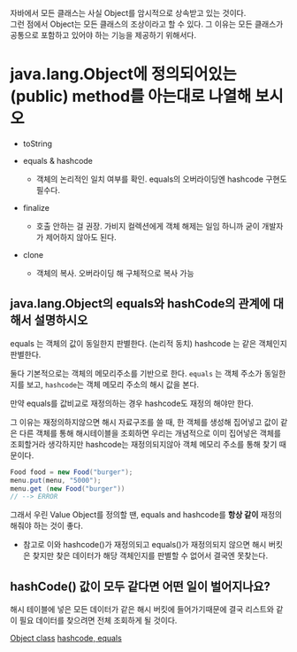 자바에서 모든 클래스는 사실 Object를 암시적으로 상속받고 있는 것이다.  
그런 점에서 Object는 모든 클래스의 조상이라고 할 수 있다. 그 이유는 모든 클래스가 공통으로 포함하고 있어야 하는 기능을 제공하기 위해서다.  

# java.lang.Object에 정의되어있는 (public) method를 아는대로 나열해 보시오
 
 - toString
 - equals & hashcode
     - 객체의 논리적인 일치 여부를 확인. equals의 오버라이딩엔 hashcode 구현도 필수다.
 
 - finalize
    - 호출 안하는 걸 권장. 가비지 컬렉션에게 객체 해제는 일임 하니까 굳이 개발자가 제어하지 않아도 된다.
 - clone
    - 객체의 복사. 오버라이딩 해 구체적으로 복사 가능

## java.lang.Object의 equals와 hashCode의 관계에 대해서 설명하시오

equals 는 객체의 값이 동일한지 판별한다. (논리적 동치)
hashcode 는 같은 객체인지 판별한다.

둘다 기본적으로는 객체의 메모리주소를 기반으로 한다. `equals` 는 객체 주소가 동일한지를 보고, `hashcode`는 객체 메모리 주소의 해시 값을 본다.

만약 equals를 값비교로 재정의하는 경우 hashcode도 재정의 해야만 한다.

그 이유는 재정의하지않으면 해시 자료구조를 쓸 때, 한 객체를 생성해 집어넣고 값이 같은 다른 객체를 통해 해시테이블을 조회하면 우리는 개념적으로
이미 집어넣은 객체를 조회할거라 생각하지만 hashcode는 재정의되지않아 객체 메모리 주소를 통해 찾기 때문이다.

```java
Food food = new Food("burger");
menu.put(menu, "5000");
menu.get (new Food("burger")) 
// --> ERROR
```
그래서 우린 Value Object를 정의할 땐, equals and hashcode를 **항상 같이** 재정의 해줘야 하는 것이 좋다.

* 참고로 이와 hashcode()가 재정의되고 equals()가 재정의되지 않으면 해시 버킷은 찾지만 찾은 데이터가 해당 객체인지를 판별할 수 없어서 결국엔 못찾는다.

## hashCode() 값이 모두 같다면 어떤 일이 벌어지나요?

해시 테이블에 넣은 모든 데이터가 같은 해시 버킷에 들어가기때문에 결국 리스트와 같이 필요 데이터를 찾으려면 전체 조회하게 될 것이다.



[Object class](https://opentutorials.org/module/516/6241)
[hashcode, equals](https://jisooo.tistory.com/entry/java-hashcode%EC%99%80-equals-%EB%A9%94%EC%84%9C%EB%93%9C%EB%8A%94-%EC%96%B8%EC%A0%9C-%EC%82%AC%EC%9A%A9%ED%95%98%EA%B3%A0-%EC%99%9C-%EC%82%AC%EC%9A%A9%ED%95%A0%EA%B9%8C)
